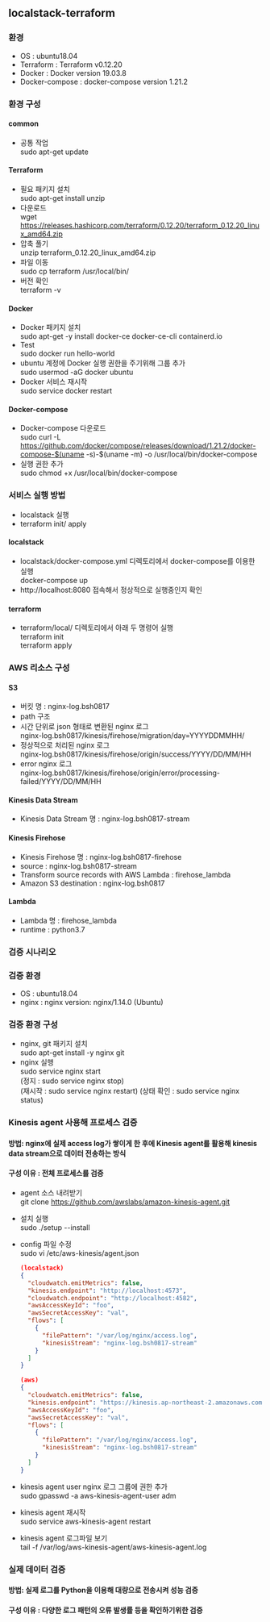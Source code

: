 ## localstack-terraform 
### 환경
 - OS : ubuntu18.04
 - Terraform : Terraform v0.12.20
 - Docker : Docker version 19.03.8
 - Docker-compose : docker-compose version 1.21.2
 
### 환경 구성
#### common
 - 공통 작업</br>
    sudo apt-get update
    
#### Terraform
 - 필요 패키지 설치</br>
   sudo apt-get install unzip
 - 다운로드</br>
    wget https://releases.hashicorp.com/terraform/0.12.20/terraform_0.12.20_linux_amd64.zip
 - 압축 풀기</br>
    unzip terraform_0.12.20_linux_amd64.zip
 - 파일 이동</br>
    sudo cp terraform /usr/local/bin/
 - 버전 확인</br>
    terraform -v

#### Docker
 - Docker 패키지 설치</br>
    sudo apt-get -y install docker-ce docker-ce-cli containerd.io
 - Test</br>
    sudo docker run hello-world
 - ubuntu 계정에 Docker 실행 권한을 주기위해 그룹 추가</br>
    sudo usermod -aG docker ubuntu
 - Docker 서비스 재시작</br>
    sudo service docker restart
  
#### Docker-compose
 - Docker-compose 다운로드</br>
    sudo curl -L https://github.com/docker/compose/releases/download/1.21.2/docker-compose-$(uname -s)-$(uname -m) -o /usr/local/bin/docker-compose
 - 실행 권한 추가</br>
    sudo chmod +x /usr/local/bin/docker-compose

 
 
### 서비스 실행 방법
 - localstack 실행
 - terraform init/ apply

#### localstack
 - localstack/docker-compose.yml 디렉토리에서 docker-compose를 이용한 실행</br>
    docker-compose up
 - http://localhost:8080 접속해서 정상적으로 실행중인지 확인

#### terraform 
 - terraform/local/ 디렉토리에서 아래 두 명령어 실행</br>
    terraform init</br>
    terraform apply</br>


### AWS 리소스 구성
#### S3
 - 버킷 명 : nginx-log.bsh0817
 - path 구조
  - 시간 단위로 json 형태로 변환된 nginx 로그</br>
      nginx-log.bsh0817/kinesis/firehose/migration/day=YYYYDDMMHH/</br>
  - 정상적으로 처리된 nginx 로그</br>
      nginx-log.bsh0817/kinesis/firehose/origin/success/YYYY/DD/MM/HH</br>
  - error nginx 로그</br>
      nginx-log.bsh0817/kinesis/firehose/origin/error/processing-failed/YYYY/DD/MM/HH
 
#### Kinesis Data Stream
 - Kinesis Data Stream 명 : nginx-log.bsh0817-stream</br>
 
#### Kinesis Firehose
 - Kinesis Firehose 명 : nginx-log.bsh0817-firehose</br>
 - source : nginx-log.bsh0817-stream</br>
 - Transform source records with AWS Lambda : firehose_lambda</br>
 - Amazon S3 destination : nginx-log.bsh0817</br>
     
#### Lambda
 - Lambda 명 : firehose_lambda</br>
 - runtime : python3.7</br>



### 검증 시나리오

### 검증 환경
 - OS : ubuntu18.04
 - nginx : nginx version: nginx/1.14.0 (Ubuntu)
### 검증 환경 구성
 - nginx, git 패키지 설치</br>
    sudo apt-get install -y nginx git
 - nginx 실행</br>
    sudo service nginx start</br>
    (정지 : sudo service nginx stop)</br>
    (재시작 : sudo service nginx restart)
    (상태 확인 : sudo service nginx status)
 
### Kinesis agent 사용해 프로세스 검증
#### 방법: nginx에 실제 access log가 쌓이게 한 후에 Kinesis agent를 활용해 kinesis data stream으로 데이터 전송하는 방식
#### 구성 이유 : 전체 프로세스를 검증
 - agent 소스 내려받기</br>
    git clone https://github.com/awslabs/amazon-kinesis-agent.git
 - 설치 실행</br>
    sudo ./setup --install
 - config 파일 수정</br>
    sudo vi /etc/aws-kinesis/agent.json
	```json
	(localstack)
	{
	  "cloudwatch.emitMetrics": false,
	  "kinesis.endpoint": "http://localhost:4573",
	  "cloudwatch.endpoint": "http://localhost:4582",
	  "awsAccessKeyId": "foo",
	  "awsSecretAccessKey": "val",
	  "flows": [
	    {
	      "filePattern": "/var/log/nginx/access.log",
	      "kinesisStream": "nginx-log.bsh0817-stream"
	    }
	  ]
	}
	```
	```json
	(aws)
	{
	  "cloudwatch.emitMetrics": false,
	  "kinesis.endpoint": "https://kinesis.ap-northeast-2.amazonaws.com",
	  "awsAccessKeyId": "foo",
	  "awsSecretAccessKey": "val",
	  "flows": [
	    {
	      "filePattern": "/var/log/nginx/access.log",
	      "kinesisStream": "nginx-log.bsh0817-stream"
	    }
	  ]
	}
	```
 - kinesis agent user nginx 로그 그룹에 권한 추가</br>
    sudo gpasswd -a aws-kinesis-agent-user adm

 - kinesis agent 재시작</br>
    sudo service aws-kinesis-agent restart

 - kinesis agent 로그파일 보기</br>
    tail -f /var/log/aws-kinesis-agent/aws-kinesis-agent.log


### 실제 데이터 검증
#### 방법: 실제 로그를 Python을 이용해 대량으로 전송시켜 성능 검증
#### 구성 이유 : 다양한 로그 패턴의 오류 발생률 등을 확인하기위한 검증
